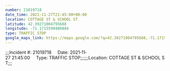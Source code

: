 ```yaml
---
number: 21019718
date_time: 2021-11-27T21:45:00+00:00
location: COTTAGE ST & SCHOOL ST
latitude: 42.39271004795688
longitude: -71.1715599480884
type: TRAFFIC STOP
google_maps_link: https://maps.google.com/?q=42.39271004795688,-71.1715599480884
---
```


;;;Incident #: 21019718     Date: 2021‐11‐27 21:45:00     Type: TRAFFIC STOP;;;;;;Location: COTTAGE ST & SCHOOL ST;;;

